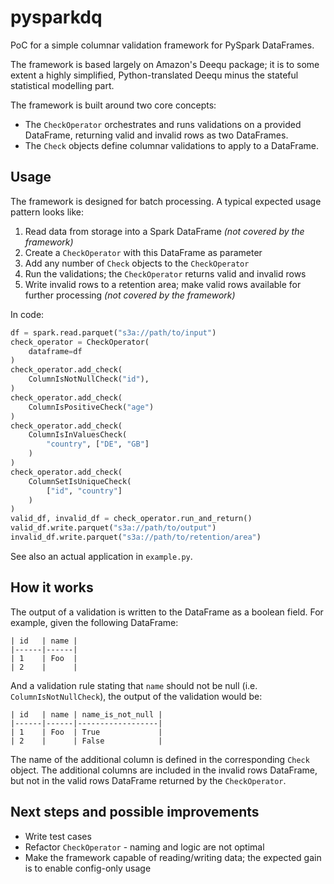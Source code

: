 # pysparkdq

PoC for a simple columnar validation framework for PySpark DataFrames.

The framework is based largely on Amazon's Deequ package; it is to some
extent a highly simplified, Python-translated Deequ minus the stateful
statistical modelling part.

The framework is built around two core concepts:
* The `CheckOperator` orchestrates and runs validations on a provided
DataFrame, returning valid and invalid rows as two DataFrames.
* The `Check` objects define columnar validations to apply to a
DataFrame.

## Usage

The framework is designed for batch processing. A typical expected usage
pattern looks like:
1. Read data from storage into a Spark DataFrame
*(not covered by the framework)*
1. Create a `CheckOperator` with this DataFrame as parameter
1. Add any number of `Check` objects to the `CheckOperator`
1. Run the validations; the `CheckOperator` returns valid and invalid
rows
1. Write invalid rows to a retention area; make valid rows available
for further processing *(not covered by the framework)*

In code:

```python
df = spark.read.parquet("s3a://path/to/input")
check_operator = CheckOperator(
	dataframe=df
)
check_operator.add_check(
	ColumnIsNotNullCheck("id"),
)
check_operator.add_check(
	ColumnIsPositiveCheck("age")
)
check_operator.add_check(
	ColumnIsInValuesCheck(
		"country", ["DE", "GB"]
	)
)
check_operator.add_check(
	ColumnSetIsUniqueCheck(
		["id", "country"]
	)
)
valid_df, invalid_df = check_operator.run_and_return()
valid_df.write.parquet("s3a://path/to/output")
invalid_df.write.parquet("s3a://path/to/retention/area")
```

See also an actual application in `example.py`.

## How it works

The output of a validation is written to the DataFrame as a boolean
field. For example, given the following DataFrame:

	| id   | name |
	|------|------|
	| 1    | Foo  |
	| 2    |      |
 
And a validation rule stating that `name` should not be null (i.e. 
`ColumnIsNotNullCheck`), the output of the validation would be:

	| id   | name | name_is_not_null |
	|------|------|------------------|
	| 1    | Foo  | True             |
	| 2    |      | False            |

The name of the additional column is defined in the corresponding
`Check` object. The additional columns are included in the invalid rows
DataFrame, but not in the valid rows DataFrame returned by the
`CheckOperator`.

## Next steps and possible improvements
* Write test cases
* Refactor `CheckOperator` - naming and logic are not optimal
* Make the framework capable of reading/writing data; the expected gain
is to enable config-only usage
